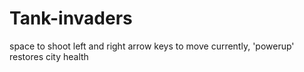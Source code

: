 # Tank-invaders
space to shoot
left and right arrow keys to move
currently, 'powerup' restores city health
